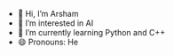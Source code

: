 - 👋 Hi, I’m Arsham
- 👀 I’m interested in AI
- 🌱 I’m currently learning Python and C++
- 😄 Pronouns: He

<!---
AQ404-exe/AQ404-exe is a ✨ special ✨ repository because its `README.md` (this file) appears on your GitHub profile.
You can click the Preview link to take a look at your changes.
--->
